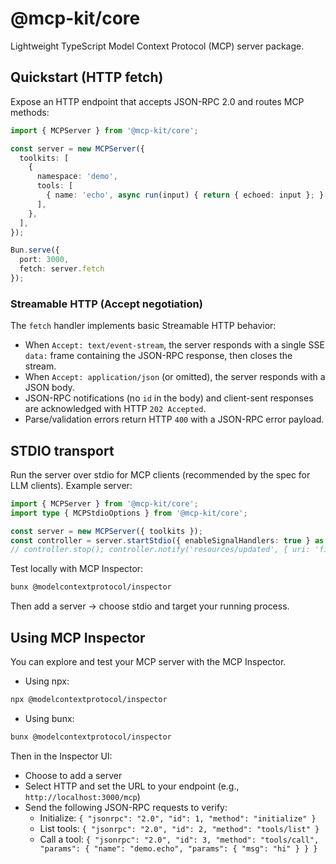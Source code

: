 # @mcp-kit/core

Lightweight TypeScript Model Context Protocol (MCP) server package.

## Quickstart (HTTP fetch)

Expose an HTTP endpoint that accepts JSON-RPC 2.0 and routes MCP methods:

```ts
import { MCPServer } from '@mcp-kit/core';

const server = new MCPServer({
  toolkits: [
    {
      namespace: 'demo',
      tools: [
        { name: 'echo', async run(input) { return { echoed: input }; } },
      ],
    },
  ],
});

Bun.serve({
  port: 3000,
  fetch: server.fetch
});
```

### Streamable HTTP (Accept negotiation)

The `fetch` handler implements basic Streamable HTTP behavior:
- When `Accept: text/event-stream`, the server responds with a single SSE `data:` frame containing the JSON-RPC response, then closes the stream.
- When `Accept: application/json` (or omitted), the server responds with a JSON body.
- JSON-RPC notifications (no `id` in the body) and client-sent responses are acknowledged with HTTP `202 Accepted`.
- Parse/validation errors return HTTP `400` with a JSON-RPC error payload.

## STDIO transport

Run the server over stdio for MCP clients (recommended by the spec for LLM clients). Example server:

```ts
import { MCPServer } from '@mcp-kit/core';
import type { MCPStdioOptions } from '@mcp-kit/core';

const server = new MCPServer({ toolkits });
const controller = server.startStdio({ enableSignalHandlers: true } as MCPStdioOptions);
// controller.stop(); controller.notify('resources/updated', { uri: 'file://...' })
```

Test locally with MCP Inspector:

```bash
bunx @modelcontextprotocol/inspector
```

Then add a server → choose stdio and target your running process.

## Using MCP Inspector

You can explore and test your MCP server with the MCP Inspector.

- Using npx:

```bash
npx @modelcontextprotocol/inspector
```

- Using bunx:

```bash
bunx @modelcontextprotocol/inspector
```

Then in the Inspector UI:
- Choose to add a server
- Select HTTP and set the URL to your endpoint (e.g., `http://localhost:3000/mcp`)
- Send the following JSON-RPC requests to verify:
  - Initialize: `{ "jsonrpc": "2.0", "id": 1, "method": "initialize" }`
  - List tools: `{ "jsonrpc": "2.0", "id": 2, "method": "tools/list" }`
  - Call a tool: `{ "jsonrpc": "2.0", "id": 3, "method": "tools/call", "params": { "name": "demo.echo", "params": { "msg": "hi" } } }`
